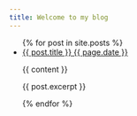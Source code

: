 ```yaml
---
title: Welcome to my blog
---
```

<ul>
  {% for post in site.posts %}
    <li>
      <a href="{{ post.url }}">{{ post.title }} {{ page.date }}</a>
      <p>{{ content }}</p>
      <p>{{ post.excerpt }}</p>
    </li>
  {% endfor %}
</ul>
